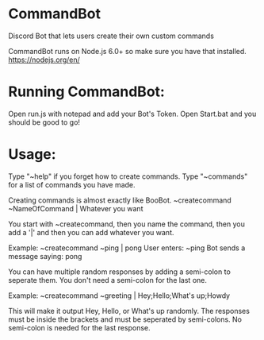 # CommandBot
Discord Bot that lets users create their own custom commands

CommandBot runs on Node.js 6.0+ so make sure you have that installed.
https://nodejs.org/en/

# Running CommandBot:
Open run.js with notepad and add your Bot's Token.
Open Start.bat and you should be good to go!

# Usage:
Type "~help" if you forget how to create commands.
Type "~commands" for a list of commands you have made.

Creating commands is almost exactly like BooBot.
~createcommand ~NameOfCommand | Whatever you want

You start with ~createcommand, then you name the command, then you add a '|' and then you can add whatever you want.

Example:
~createcommand ~ping | pong
User enters:
~ping
Bot sends a message saying:
pong

You can have multiple random responses by adding a semi-colon to seperate them. You don't need a semi-colon for the last one.

Example:
~createcommand ~greeting | Hey;Hello;What's up;Howdy

This will make it output Hey, Hello, or What's up randomly.
The responses must be inside the brackets and must be seperated by semi-colons. No semi-colon is needed for the last response.
